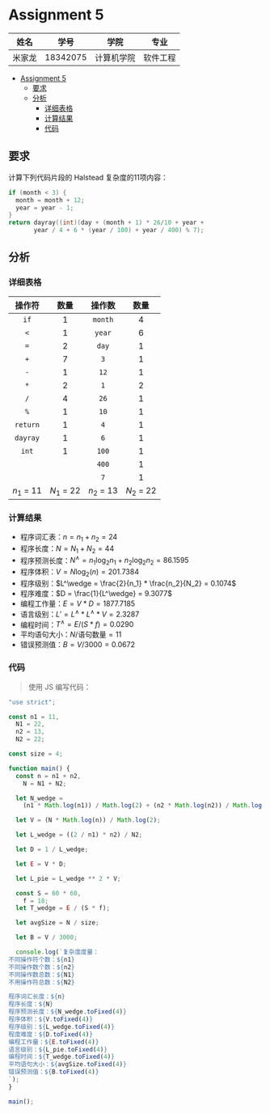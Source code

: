 # Assignment 5

|  姓名  |   学号   |    学院    |   专业   |
| :----: | :------: | :--------: | :------: |
| 米家龙 | 18342075 | 计算机学院 | 软件工程 |

- [Assignment 5](#assignment-5)
  - [要求](#要求)
  - [分析](#分析)
    - [详细表格](#详细表格)
    - [计算结果](#计算结果)
    - [代码](#代码)

## 要求

计算下列代码片段的 Halstead 复杂度的11项内容：

```cpp
if (month < 3) {
  month = month + 12;
  year = year - 1;
}
return dayray((int)(day + (month + 1) * 26/10 + year + 
       year / 4 + 6 * (year / 100) + year / 400) % 7);
```

## 分析

### 详细表格

|   操作符   |    数量    |   操作数   |    数量    |
| :--------: | :--------: | :--------: | :--------: |
|    `if`    |     1      |  `month`   |     4      |
|    `<`     |     1      |   `year`   |     6      |
|    `=`     |     2      |   `day`    |     1      |
|    `+`     |     7      |    `3`     |     1      |
|    `-`     |     1      |    `12`    |     1      |
|    `*`     |     2      |    `1`     |     2      |
|    `/`     |     4      |    `26`    |     1      |
|    `%`     |     1      |    `10`    |     1      |
|  `return`  |     1      |    `4`     |     1      |
|  `dayray`  |     1      |    `6`     |     1      |
|   `int`    |     1      |   `100`    |     1      |
|            |            |   `400`    |     1      |
|            |            |    `7`     |     1      |
| $n_1$ = 11 | $N_1$ = 22 | $n_2$ = 13 | $N_2$ = 22 |

### 计算结果

- 程序词汇表：$n = n_1 + n_2 = 24$
- 程序长度：$N = N_1 + N_2 = 44$
- 程序预测长度：$N ^\wedge = n_1 \log_2 n_1 + n_2 \log_2 n_2 = 86.1595$
- 程序体积：$V = N \log_2 (n) = 201.7384$
- 程序级别：$L^\wedge = \frac{2}{n_1} * \frac{n_2}{N_2} = 0.1074$
- 程序难度：$D = \frac{1}{L^\wedge} = 9.3077$
- 编程工作量：$E = V * D = 1877.7185$
- 语言级别：$L' = L^{\wedge}*L^{\wedge}*V = 2.3287$
- 编程时间：$T^\wedge = E / (S * f) = 0.0290$
- 平均语句大小：$N / \text{语句数量} = 11$
- 错误预测值：$B = V / 3000 = 0.0672$

### 代码

> 使用 JS 编写代码：

```js
"use strict";

const n1 = 11,
  N1 = 22,
  n2 = 13,
  N2 = 22;

const size = 4;

function main() {
  const n = n1 + n2,
    N = N1 + N2;

  let N_wedge =
    (n1 * Math.log(n1)) / Math.log(2) + (n2 * Math.log(n2)) / Math.log(2);

  let V = (N * Math.log(n)) / Math.log(2);

  let L_wedge = ((2 / n1) * n2) / N2;

  let D = 1 / L_wedge;

  let E = V * D;

  let L_pie = L_wedge ** 2 * V;

  const S = 60 * 60,
    f = 18;
  let T_wedge = E / (S * f);

  let avgSize = N / size;

  let B = V / 3000;

  console.log(`复杂度度量：
不同操作符个数：${n1}
不同操作数个数：${n2}
不同操作数总数：${N1}
不用操作符总数：${N2}

程序词汇长度：${n}
程序长度：${N}
程序预测长度：${N_wedge.toFixed(4)}
程序体积：${V.toFixed(4)}
程序级别：${L_wedge.toFixed(4)}
程度难度：${D.toFixed(4)}
编程工作量：${E.toFixed(4)}
语言级别：${L_pie.toFixed(4)}
编程时间：${T_wedge.toFixed(4)}
平均语句大小：${avgSize.toFixed(4)}
错误预测值：${B.toFixed(4)}
`);
}

main();
```
